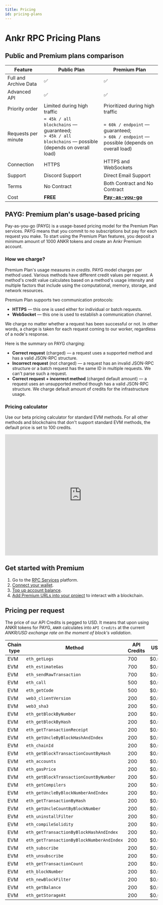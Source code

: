 ```yaml
---
title: Pricing
id: pricing-plans
---
```


# Ankr RPC Pricing Plans

## Public and Premium plans comparison

| Feature               | Public Plan                                                                                                | Premium Plan                                                                                   |
|-----------------------|------------------------------------------------------------------------------------------------------------|------------------------------------------------------------------------------------------------|
| Full and Archive Data | ✅                                                                                                          | ✅                                                                                              |
| Advanced API          | ✅                                                                                                          | ✅                                                                                              |
| Priority order        | Limited during high traffic                                                                                | Prioritized during high traffic                                                                |
| Requests per minute   | `= 45k / all blockchains` — guaranteed;<br/>`> 45k / all blockchains` — possible (depends on overall load) | `= 60k / endpoint` — guaranteed;<br/>`> 60k / endpoint` — possible (depends on overall load)   |
| Connection            | HTTPS                                                                                                      | HTTPS and WebSockets                                                                           |
| Support               | Discord Support                                                                                            | Direct Email Support                                                                           |
| Terms                 | No Contract                                                                                                | Both Contract and No Contract                                                                  |
| Cost                  | **FREE**                                                                                                   | **[Pay-as-you-go](/build-blockchain/concepts/pricing#payg-premium-tiers-usage-based-pricing)** |

## PAYG: Premium plan's usage-based pricing

Pay-as-you-go (PAYG) is a usage-based pricing model for the Premium Plan services. PAYG means that you commit to no subscriptions but pay for each request you make. To start using the Premium Plan features, you deposit a minimum amount of 1000 ANKR tokens and create an Ankr Premium account.

### How we charge?

Premium Plan's usage measures in *credits*. PAYG model charges per method used. Various methods have different credit values per request. A method's credit value calculates based on a method's usage intensity and multiple factors that include using the computational, memory, storage, and network resources.

Premium Plan supports two communication protocols:

* **HTTPS** — this one is used either for individual or batch requests.
* **WebSocket** — this one is used to establish a communication channel.

We charge no matter whether a request has been successful or not. In other words, a charge is taken for each request coming to our worker, regardless of a node's response.

Here is the summary on PAYG charging:

* **Correct request** (charged) — a request uses a supported method and has a valid JSON-RPC structure. 
* **Incorrect request** (not charged) — a request has an invalid JSON-RPC structure or a batch request has the same ID in multiple requests. We can't parse such a request.
* **Correct request + incorrect method** (charged default amount) — a request uses an unsupported method though has a valid JSON-RPC structure. We charge default amount of credits for the infrastructure usage.

### Pricing calculator

Use our beta pricing calculator for standard EVM methods. For all other methods and blockchains that don't support standard EVM methods, the default price is set to 100 credits.

<iframe 
  width="100%"
  height="400px"
  src="https://www-stage.ankr.com/tools/calculator/"
  frameborder="0"
  allowfullscreen>
</iframe>

## Get started with Premium

1. Go to the [RPC Services](https://www.ankr.com/rpc/) platform.
2. [Connect your wallet](/build-blockchain/products/v2/ui-interactions/#connect-wallet).
3. [Top up account balance](/build-blockchain/products/v2/ui-interactions/#top-up).
4. [Add Premium URLs into your project](/build-blockchain/products/v2/ui-interactions-blockchain/#rpc-apis-for-your-project) to interact with a blockchain.

## Pricing per request

The price of our API Credits is pegged to USD. It means that upon using ANKR tokens for PAYG, `ANKR` calculates into `API Credits` at the current _ANKR/USD exchange rate on the moment of block's validation_.

| Chain type | Method                                    | API Credits | USD/request |
|------------|-------------------------------------------|-------------|-------------|
|     EVM    | `eth_getLogs`                             | 700         | $0.00007000 |
|     EVM    | `eth_estimateGas`                         | 700         | $0.00007000 |
|     EVM    | `eth_sendRawTransaction`                  | 700         | $0.00007000 |
|     EVM    | `eth_call`                                | 500         | $0.00005000 |
|     EVM    | `eth_getCode`                             | 500         | $0.00005000 |
|     EVM    | `web3_clientVersion`                      | 200         | $0.00002000 |
|     EVM    | `web3_sha3`                               | 200         | $0.00002000 |
|     EVM    | `eth_getBlockByNumber`                    | 200         | $0.00002000 |
|     EVM    | `eth_getBlockByHash`                      | 200         | $0.00002000 |
|     EVM    | `eth_getTransactionReceipt`               | 200         | $0.00002000 |
|     EVM    | `eth_getUncleByBlockHashAndIndex`         | 200         | $0.00002000 |
|     EVM    | `eth_chainId`                             | 200         | $0.00002000 |
|     EVM    | `eth_getBlockTransactionCountByHash`      | 200         | $0.00002000 |
|     EVM    | `eth_accounts`                            | 200         | $0.00002000 |
|     EVM    | `eth_gasPrice`                            | 200         | $0.00002000 |
|     EVM    | `eth_getBlockTransactionCountByNumber`    | 200         | $0.00002000 |
|     EVM    | `eth_getCompilers`                        | 200         | $0.00002000 |
|     EVM    | `eth_getUncleByBlockNumberAndIndex`       | 200         | $0.00002000 |
|     EVM    | `eth_getTransactionByHash`                | 200         | $0.00002000 |
|     EVM    | `eth_getUncleCountByBlockNumber`          | 200         | $0.00002000 |
|     EVM    | `eth_uninstallFilter`                     | 200         | $0.00002000 |
|     EVM    | `eth_compileSolidity`                     | 200         | $0.00002000 |
|     EVM    | `eth_getTransactionByBlockHashAndIndex`   | 200         | $0.00002000 |
|     EVM    | `eth_getTransactionByBlockNumberAndIndex` | 200         | $0.00002000 |
|     EVM    | `eth_subscribe`                           | 200         | $0.00002000 |
|     EVM    | `eth_unsubscribe`                         | 200         | $0.00002000 |
|     EVM    | `eth_getTransactionCount`                 | 200         | $0.00002000 |
|     EVM    | `eth_blockNumber`                         | 200         | $0.00002000 |
|     EVM    | `eth_newBlockFilter`                      | 200         | $0.00002000 |
|     EVM    | `eth_getBalance`                          | 200         | $0.00002000 |
|     EVM    | `eth_getStorageAt`                        | 200         | $0.00002000 |